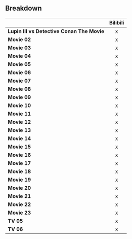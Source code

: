 ## Breakdown
||Bilibili|
|---|:-:|
|**Lupin III vs Detective Conan The Movie**|x|
|**Movie 02**|x|
|**Movie 03**|x|
|**Movie 04**|x|
|**Movie 05**|x|
|**Movie 06**|x|
|**Movie 07**|x|
|**Movie 08**|x|
|**Movie 09**|x|
|**Movie 10**|x|
|**Movie 11**|x|
|**Movie 12**|x|
|**Movie 13**|x|
|**Movie 14**|x|
|**Movie 15**|x|
|**Movie 16**|x|
|**Movie 17**|x|
|**Movie 18**|x|
|**Movie 19**|x|
|**Movie 20**|x|
|**Movie 21**|x|
|**Movie 22**|x|
|**Movie 23**|x|
|**TV 05**|x|
|**TV 06**|x|
